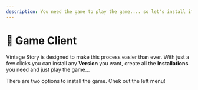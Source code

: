 ```yaml
---
description: You need the game to play the game.... so let's install it.
---
```


# 📀 Game Client

Vintage Story is designed to make this process easier than ever. With just a few clicks you can install any **Version** you want, create all the **Installations** you need and just play the game...

There are two options to install the game. Chek out the left menu!
